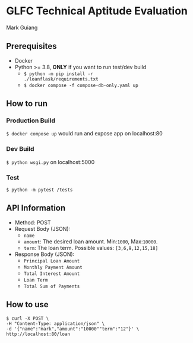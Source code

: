 # GLFC Technical Aptitude Evaluation
Mark Guiang
## Prerequisites
- Docker
- Python >= 3.8, **ONLY** if you want to run test/dev build
  - <code>$ python -m pip install -r ./loanflask/requirements.txt</code>
  - ```$ docker compose -f compose-db-only.yaml up```

## How to run
### Production Build
```$ docker compose up``` would run and expose app on localhost:80
### Dev Build
```$ python wsgi.py``` on localhost:5000
### Test
```$ python -m pytest /tests```


## API Information
- Method: POST
- Request Body (JSON):
  - ```name```
  - ```amount```: The desired loan amount. Min:```1000```, Max:```10000```.
  - ```term```: The loan term. Possible values: ```[3,6,9,12,15,18]```
- Response Body (JSON):
  - ```Principal Loan Amount```
  - ```Monthly Payment Amount```
  - ```Total Interest Amount```
  - ```Loan Term```
  - ```Total Sum of Payments```
 
## How to use
```
$ curl -X POST \
-H "Content-Type: application/json" \
-d '{"name":"mark","amount":"10000""term":"12"}' \
http://localhost:80/loan
```
